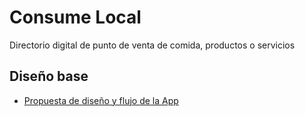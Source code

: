 # Consume Local

Directorio digital de punto de venta de comida, productos o servicios

## Diseño base
 
- [Propuesta de diseño y flujo de la App](https://miro.com/app/board/o9J_ktv22zI=/)
